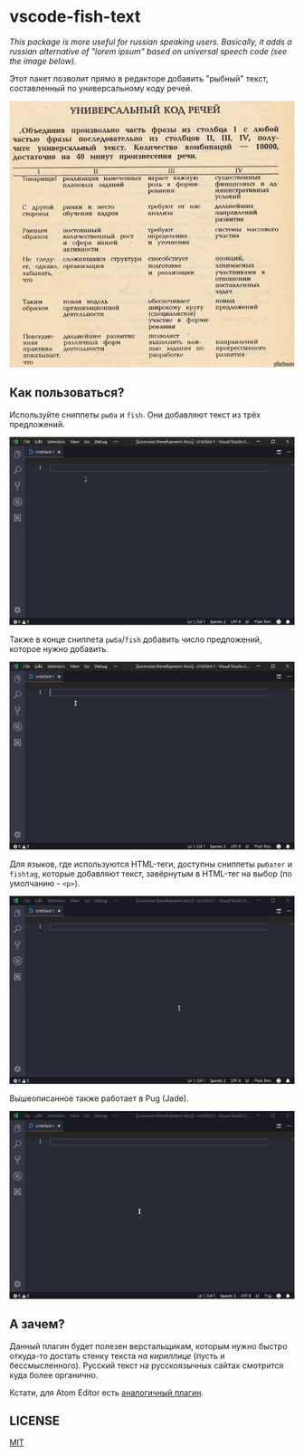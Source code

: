 # vscode-fish-text

_This package is more useful for russian speaking users. Basically, it adds a russian alternative of "lorem ipsum" based on universal speech code (see the image below)._

Этот пакет позволит прямо в редакторе добавить "рыбный" текст, составленный по универсальному коду речей.

![Выдержка из старого советского документа с таблицей с универсальным кодом речей](./.github/speech-code-sample.jpg)

## Как пользоваться?

Используйте сниппеты `рыба` и `fish`. Они добавляют текст из трёх предложений.

![Использование сниппета "рыба".gif](./.github/1.gif)

Также в конце сниппета `рыба`/`fish` добавить число предложений, которое нужно добавить.

![Использование сниппета "рыба" из определённого количества предложений.gif](./.github/2.gif)

Для языков, где используются HTML-теги, доступны сниппеты `рыбатег` и `fishtag`, которые добавляют текст, завёрнутым в HTML-тег на выбор (по умолчанию - `<p>`).

![Использование сниппета "рыба" в HTML.gif](./.github/3-html.gif)

Вышеописанное также работает в Pug (Jade).

![Использование сниппета "рыба" в Pug.gif](./.github/4-pug.gif)

## А зачем?

Данный плагин будет полезен верстальщикам, которым нужно быстро откуда-то достать стенку текста *на кириллице* (пусть и бессмысленного). Русский текст на русскоязычных сайтах смотрится куда более органично.

Кстати, для Atom Editor есть [аналогичный плагин](https://atom.io/packages/fish-text).

## LICENSE

[MIT](LICENSE.md)
